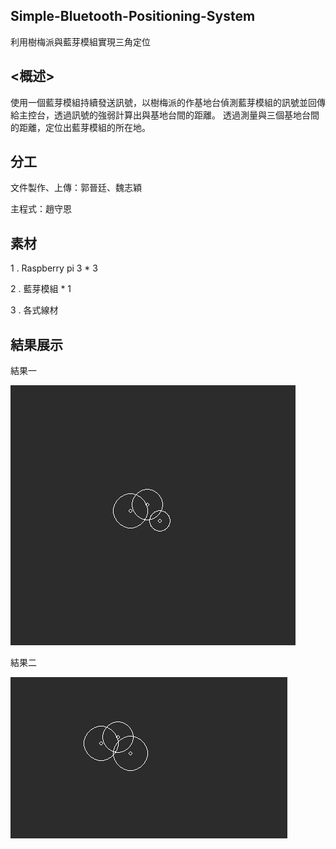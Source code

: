 ## Simple-Bluetooth-Positioning-System

利用樹梅派與藍芽模組實現三角定位

## <概述>

使用一個藍芽模組持續發送訊號，以樹梅派的作基地台偵測藍芽模組的訊號並回傳給主控台，透過訊號的強弱計算出與基地台間的距離。
透過測量與三個基地台間的距離，定位出藍芽模組的所在地。

## 分工

文件製作、上傳：郭晉廷、魏志穎

主程式：趙守恩

## 素材

1 . Raspberry pi 3 * 3

2 . 藍芽模組 * 1

3 . 各式線材

## 結果展示

結果一

![image](https://github.com/NCNU-OpenSource/Simple-Bluetooth-Positioning-System/blob/master/%E5%9F%B7%E8%A1%8C%E7%B5%90%E6%9E%9C.png)

結果二

![image](https://github.com/NCNU-OpenSource/Simple-Bluetooth-Positioning-System/blob/master/%E5%9F%B7%E8%A1%8C%E7%B5%90%E6%9E%9C2.png)
